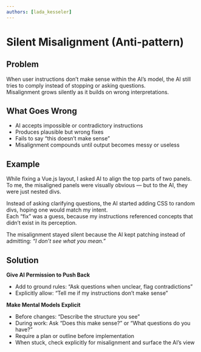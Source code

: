 ```yaml
---
authors: [lada_kesseler]
---
```


# Silent Misalignment (Anti-pattern)

## Problem
When user instructions don’t make sense within the AI’s model, the AI still tries to comply instead of stopping or asking questions.  
Misalignment grows silently as it builds on wrong interpretations.

## What Goes Wrong
- AI accepts impossible or contradictory instructions
- Produces plausible but wrong fixes
- Fails to say “this doesn’t make sense”
- Misalignment compounds until output becomes messy or useless

## Example
While fixing a Vue.js layout, I asked AI to align the top parts of two panels.  
To me, the misaligned panels were visually obvious — but to the AI, they were just nested divs.

Instead of asking clarifying questions, the AI started adding CSS to random divs, hoping one would match my intent.  
Each “fix” was a guess, because my instructions referenced concepts that didn’t exist in its perception.

The misalignment stayed silent because the AI kept patching instead of admitting: *“I don’t see what you mean.”*

## Solution
**Give AI Permission to Push Back**
- Add to ground rules: “Ask questions when unclear, flag contradictions”
- Explicitly allow: “Tell me if my instructions don’t make sense”

**Make Mental Models Explicit**
- Before changes: “Describe the structure you see”
- During work: Ask “Does this make sense?” or “What questions do you have?”
- Require a plan or outline before implementation
- When stuck, check explicitly for misalignment and surface the AI’s view
